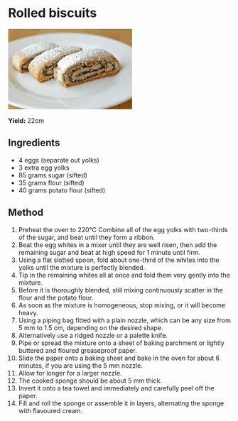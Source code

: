 # Rolled biscuits

![Rolled biscuits](resources/rolled-bisuits.png)

**Yield:** 22cm 

## Ingredients
- 4 eggs (separate out yolks)
- 3 extra egg yolks
- 85 grams sugar (sifted)
- 35 grams flour (sifted)
- 40 grams potato flour (sifted)

## Method
1. Preheat the oven to 220°C
Combine all of the egg yolks with two-thirds of the sugar, and beat until they form a ribbon.
1. Beat the egg whites in a mixer until they are well risen, then add the remaining sugar and beat at high speed for 1 minute until firm.
1. Using a flat slotted spoon, fold about one-third of the whites into the yolks until the mixture is perfectly blended. 
1. Tip in the remaining whites all at once and fold them very gently into the mixture. 
1. Before it is thoroughly blended, still mixing continuously scatter in the flour and the potato flour.
1. As soon as the mixture is homogeneous, stop mixing, or it will become heavy.
1. Using a piping bag fitted with a plain nozzle, which can be any size from 5 mm to 1.5 cm, depending on the desired shape. 
1. Alternatively use a ridged nozzle or a palette knife. 
1. Pipe or spread the mixture onto a sheet of baking parchment or lightly buttered and floured greaseproof paper.
1. Slide the paper onto a baking sheet and bake in the oven for about 6 minutes, if you are using the 5 mm nozzle. 
1. Allow for longer for a larger nozzle.
1. The cooked sponge should be about 5 mm thick. 
1. Invert it onto a tea towel and immediately and carefully peel off the paper. 
1. Fill and roll the sponge or assemble it in layers, alternating the sponge with flavoured cream.